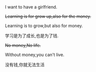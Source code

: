 I want to have a girlfriend.

~~Learning is for grow up,also for the money.~~

Learning is to grow,but also for money.

学习是为了成长,也是为了钱.


~~No money,No life.~~

Without money,you can't live.

没有钱,你就无法生活
